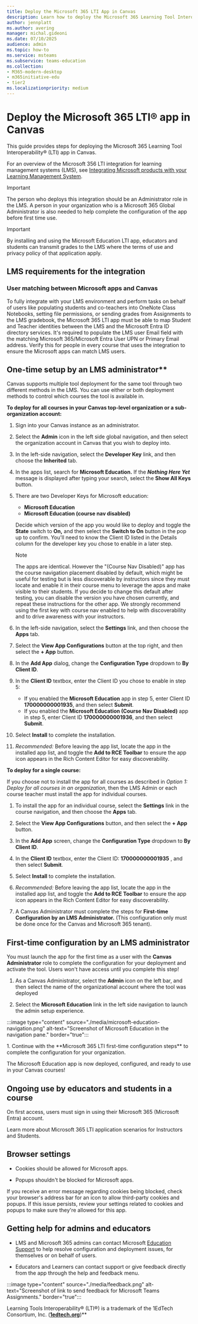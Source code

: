```yaml
---
title: Deploy the Microsoft 365 LTI App in Canvas
description: Learn how to deploy the Microsoft 365 Learning Tool Interoperability (LTI) app in Canvas.
author: jennplatt
ms.author: avering
manager: michal.gideoni
ms.date: 07/10/2025
audience: admin
ms.topic: how-to
ms.service: msteams
ms.subservice: teams-education
ms.collection: 
- M365-modern-desktop
- m365initiative-edu
- tier2
ms.localizationpriority: medium
---
```

# Deploy the Microsoft 365 LTI® app in Canvas

This guide provides steps for deploying the Microsoft 365 Learning Tool Interoperability® (LTI) app in Canvas.

For an overview of the Microsoft 356 LTI integration for learning management systems (LMS), see [Integrating Microsoft products with your Learning Management System](/microsoft-365/lti/).

> [!IMPORTANT]
> The person who deploys this integration should be an Administrator role in the LMS. A person in your organization who is a Microsoft 365 Global Administrator is also needed to help complete the configuration of the app before first time use.

> [!IMPORTANT]
> By installing and using the Microsoft Education LTI app, educators and students can transmit grades to the LMS where the terms of use and privacy policy of that application apply.

## LMS requirements for the integration

### User matching between Microsoft apps and Canvas

To fully integrate with your LMS environment and perform tasks on behalf of users like populating students and co-teachers into OneNote Class Notebooks, setting file permissions, or sending grades from Assignments to the LMS gradebook, the Microsoft 365 LTI app must be able to map Student and Teacher identities between the LMS and the Microsoft Entra ID directory services. It's required to populate the LMS user Email field with the matching Microsoft 365/Microsoft Entra User UPN or Primary Email address. Verify this for people in every course that uses the integration to ensure the Microsoft apps can match LMS users.

## One-time setup by an LMS administrator**

Canvas supports multiple tool deployment for the same tool through two different methods in the LMS. You can use either or both deployment methods to control which courses the tool is available in.

**To deploy for all courses in your Canvas top-level organization or a sub-organization account:**

1. Sign into your Canvas instance as an administrator.

1. Select the **Admin** icon in the left side global navigation, and then select the organization account in Canvas that you wish to deploy into.

1. In the left-side navigation, select the **Developer Key** link, and then choose the **Inherited** tab.

1. In the apps list, search for **Microsoft Education.** If the ***Nothing Here Yet*** message is displayed after typing your search, select the **Show All Keys** button.

1. There are two Developer Keys for Microsoft education:
    - **Microsoft Education**
    - **Microsoft Education (course nav disabled)**

    Decide which version of the app you would like to deploy and toggle the **State** switch to **On,** and then select the **Switch to On** button in the pop up to confirm. You'll need to know the Client ID listed in the Details column for the developer key you chose to enable in a later step.
    > [!NOTE]
    > The apps are identical. However the "(Course Nav Disabled)" app has the course navigation placement disabled by default, which might be useful for testing but is less discoverable by instructors since they must locate and enable it in their course menu to leverage the apps and make visible to their students. If you decide to change this default after testing, you can disable the version you have chosen currently, and repeat these instructions for the other app. We strongly recommend using the first key with course nav enabled to help with discoverability and to drive awareness with your instructors.

1. In the left-side navigation, select the **Settings** link, and then choose the **Apps** tab.

1. Select the **View App Configurations** button at the top right, and then select the **+ App** button.

1. In the **Add App** dialog, change the **Configuration Type** dropdown to **By Client ID**.

1. In the **Client ID** textbox, enter the Client ID you chose to enable in step 5:

    - If you enabled the **Microsoft Education** app in step 5, enter Client ID **170000000001935**, and then select **Submit**.
    - If you enabled the **Microsoft Education (Course Nav Disabled)** app in step 5, enter Client ID **170000000001936**, and then select **Submit**.

1. Select **Install** to complete the installation.

1. *Recommended:* Before leaving the app list, locate the app in the installed app list, and toggle the **Add to RCE Toolbar** to ensure the app icon appears in the Rich Content Editor for easy discoverability.

**To deploy for a single course:**

If you choose not to install the app for all courses as described in *Option 1: Deploy for all courses in an organization*, then the LMS Admin or each course teacher must install the app for individual courses.

1. To install the app for an individual course, select the **Settings** link in the course navigation, and then choose the **Apps** tab.

1. Select the **View App Configurations** button, and then select the **+ App** button.

1. In the **Add App** screen, change the **Configuration Type** dropdown to **By Client ID**.

1. In the **Client ID** textbox, enter the Client ID: **170000000001935** , and then select **Submit**.

1. Select **Install** to complete the installation.

1. *Recommended:* Before leaving the app list, locate the app in the installed app list, and toggle the **Add to RCE Toolbar** to ensure the app icon appears in the Rich Content Editor for easy discoverability.

1. A Canvas Administrator must complete the steps for **First-time Configuration by an LMS Administrator.** (This configuration only must be done once for the Canvas and Microsoft 365 tenant).

## First-time configuration by an LMS administrator

You must launch the app for the first time as a user with the **Canvas Administrator** role to complete the configuration for your deployment and activate the tool. Users won't have access until you complete this step!

1. As a Canvas Administrator, select the **Admin** icon on the left bar, and then select the name of the organizational account where the tool was deployed

1. Select the **Microsoft Education** link in the left side navigation to launch the admin setup experience.

  :::image type="content" source="./media/microsoft-education-navigation.png" alt-text="Screenshot of Microsoft Education in the navigation pane." border="true":::

<!-- --> 1. Continue with the **Microsoft 365 LTI first-time configuration steps** to complete the configuration for your organization.

The Microsoft Education app is now deployed, configured, and ready to use in your Canvas courses!

## Ongoing use by educators and students in a course

On first access, users must sign in using their Microsoft 365 (Microsoft Entra) account.

<!-- --> Learn more about Microsoft 365 LTI application scenarios for Instructors and Students.

## **Browser settings**

- Cookies should be allowed for Microsoft apps.

- Popups shouldn't be blocked for Microsoft apps.

If you receive an error message regarding cookies being blocked, check your browser's address bar for an icon to allow third-party cookies and popups. If this issue persists, review your settings related to cookies and popups to make sure they're allowed for this app.

## **Getting help for admins and educators**

- LMS and Microsoft 365 admins can contact Microsoft [Education Support](https://aka.ms/edusupport) to help resolve configuration and deployment issues, for themselves or on behalf of users.

- Educators and Learners can contact support or give feedback directly from the app through the help and feedback menu.

:::image type="content" source="./media/feedback.png" alt-text="Screenshot of link to send feedback for Microsoft Teams Assignments." border="true":::

Learning Tools Interoperability® (LTI®) is a trademark of the 1EdTech Consortium, Inc. (**[**1edtech.org**](https://1edtech.org)**)**
